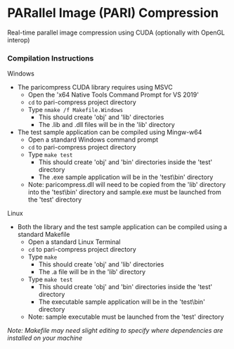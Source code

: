 # PARallel Image (PARI) Compression
Real-time parallel image compression using CUDA (optionally with OpenGL interop)

### Compilation Instructions
Windows
* The paricompress CUDA library requires using MSVC
    * Open the 'x64 Native Tools Command Prompt for VS 2019'
    * `cd` to pari-compress project directory
    * Type `nmake /f Makefile.Windows`
        * This should create 'obj' and 'lib' directories
        * The .lib and .dll files will be in the 'lib' directory
* The test sample application can be compiled using Mingw-w64
    * Open a standard Windows command prompt
    * `cd` to pari-compress project directory
    * Type `make test`
        * This should create 'obj' and 'bin' directories inside the 'test' directory 
        * The .exe sample application will be in the 'test\bin' directory
    * Note: paricompress.dll will need to be copied from the 'lib' directory into the 'test\bin' directory and sample.exe must be launched from the 'test' directory 
        
Linux
* Both the library and the test sample application can be compiled using a standard Makefile
    * Open a standard Linux Terminal
    * `cd` to pari-compress project directory
    * Type `make`
        * This should create 'obj' and 'lib' directories
        * The .a file will be in the 'lib' directory
    * Type `make test`
        * This should create 'obj' and 'bin' directories inside the 'test' directory 
        * The executable sample application will be in the 'test\bin' directory
    * Note: sample executable must be launched from the 'test' directory
    
*Note: Makefile may need slight editing to specify where dependencies are installed on your machine*
